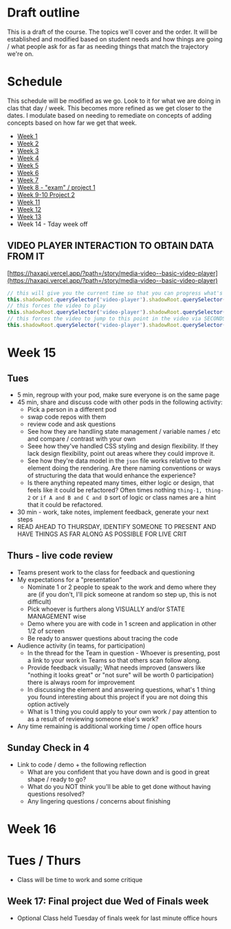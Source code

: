 # Draft outline
This is a draft of the course. The topics we'll cover and the order. It will be established and modified based on student needs and how things are going / what people ask for as far as needing things that match the trajectory we're on.

# Schedule
This schedule will be modified as we go. Look to it for what we are doing in clas that day / week. This becomes more refined as we get closer to the dates. I modulate based on needing to remediate on concepts of adding concepts based on how far we get that week.
- [Week 1](fa-23/week-1/README.md)
- [Week 2](fa-23/week-2/README.md)
- [Week 3](fa-23/week-3/README.md)
- [Week 4](fa-23/week-4/README.md)
- [Week 5](fa-23/week-5/README.md)
- [Week 6](fa-23/week-6/README.md)
- [Week 7](fa-23/week-7/README.md)
- [Week 8 - "exam" / project 1](fa-23/week-8/README.md)
- [Week 9-10 Project 2](fa-23/week-9/README.md)
- [Week 11](fa-23/week-11/README.md)
- [Week 12](fa-23/week-12/README.md)
- [Week 13](fa-23/week-13/README.md)
- Week 14 - Tday week off

## VIDEO PLAYER INTERACTION TO OBTAIN DATA FROM IT
[https://haxapi.vercel.app/?path=/story/media-video--basic-video-player](https://haxapi.vercel.app/?path=/story/media-video--basic-video-player)
```js
// this will give you the current time so that you can progress what's active based on it playing
this.shadowRoot.querySelector('video-player').shadowRoot.querySelector("a11y-media-player").media.currentTime
// this forces the video to play
this.shadowRoot.querySelector('video-player').shadowRoot.querySelector('a11y-media-player').play()
// this forces the video to jump to this point in the video via SECONDS
this.shadowRoot.querySelector('video-player').shadowRoot.querySelector('a11y-media-player').seek(40)
```

# Week 15

## Tues
- 5 min, regroup with your pod, make sure everyone is on the same page
- 45 min, share and discuss code with other pods in the following activity:
  - Pick a person in a different pod
  - swap code repos with them
  - review code and ask questions
  - See how they are handling state management / variable names / etc and compare / contrast with your own
  - Seee how they've handled CSS styling and design flexibility. If they lack design flexibility, point out areas where they could improve it.
  - See how they're data model in the `json` file works relative to their element doing the rendering. Are there naming conventions or ways of structuring the data that would enhance the experience?
  - Is there anything repeated many times, either logic or design, that feels like it could be refactored? Often times nothing `thing-1, thing-2` or `if A and B and C and D` sort of logic or class names are a hint that it could be refactored.
- 30 min - work, take notes, implement feedback, generate your next steps
- READ AHEAD TO THURSDAY, IDENTIFY SOMEONE TO PRESENT AND HAVE THINGS AS FAR ALONG AS POSSIBLE FOR LIVE CRIT

## Thurs - live code review
- Teams present work to the class for feedback and questioning
- My expectations for a "presentation"
  - Nominate 1 or 2 people to speak to the work and demo where they are (if you don't, I'll pick someone at random so step up, this is not difficult)
  - Pick whoever is furthers along VISUALLY and/or STATE MANAGEMENT wise
  - Demo where you are with code in 1 screen and application in other 1/2 of screen
  - Be ready to answer questions about tracing the code
- Audience activity (in teams, for participation)
  - In the thread for the Team in question - Whoever is presenting, post a link to your work in Teams so that others scan follow along.
  - Provide feedback visually; What needs improved (answers like "nothing it looks great" or "not sure" will be worth 0 participation) there is always room for improvement
  - In discussing the element and answering questions, what's 1 thing you found interesting about this project if you are not doing this option actively
  - What is 1 thing you could apply to your own work / pay attention to as a result of reviewing someone else's work?
- Any time remaining is additional working time / open office hours

## Sunday Check in 4
- Link to code / demo + the following reflection
  - What are you confident that you have down and is good in great shape / ready to go?
  - What do you NOT think you'll be able to get done without having questions resolved?
  - Any lingering questions / concerns about finishing

# Week 16
# Tues / Thurs
- Class will be time to work and some critique

## Week 17: Final project due Wed of Finals week
- Optional Class held Tuesday of finals week for last minute office hours

